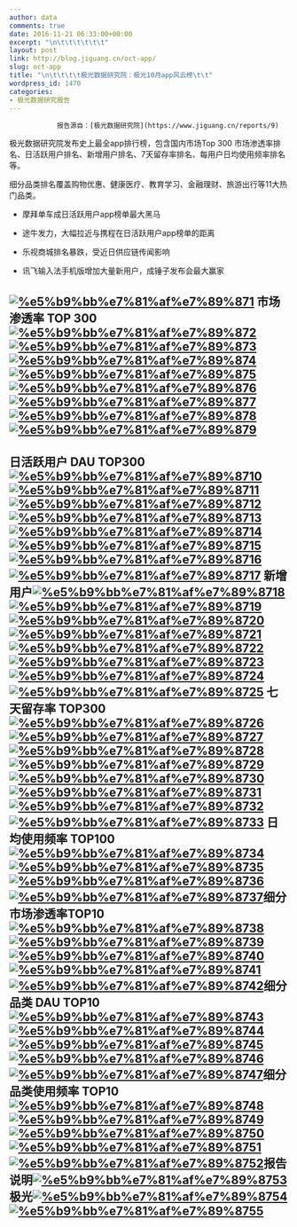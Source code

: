 ```yaml
---
author: data
comments: true
date: 2016-11-21 06:33:00+00:00
excerpt: "\n\t\t\t\t\t\t"
layout: post
link: http://blog.jiguang.cn/oct-app/
slug: oct-app
title: "\n\t\t\t\t极光数据研究院：极光10月app风云榜\t\t"
wordpress_id: 1470
categories:
- 极光数据研究报告
---
```



				报告源自：[极光数据研究院](https://www.jiguang.cn/reports/9)

极光数据研究院发布史上最全app排行榜，包含国内市场Top 300 市场渗透率排名、日活跃用户排名、新增用户排名、7天留存率排名、每用户日均使用频率排名等。

细分品类排名覆盖购物优惠、健康医疗、教育学习、金融理财、旅游出行等11大热门品类。



	
  * 摩拜单车成日活跃用户app榜单最大黑马

	
  * 途牛发力，大幅拉近与携程在日活跃用户app榜单的距离

	
  * 乐视商城排名暴跌，受近日供应链传闻影响

	
  * 讯飞输入法手机版增加大量新用户，成锤子发布会最大赢家




## 




## [![%e5%b9%bb%e7%81%af%e7%89%871](http://blog.jiguang.cn/wp-content/uploads/2016/11/幻灯片1.jpg)](http://blog.jiguang.cn/wp-content/uploads/2016/11/幻灯片1.jpg) 市场渗透率 TOP 300 [![%e5%b9%bb%e7%81%af%e7%89%872](http://blog.jiguang.cn/wp-content/uploads/2016/11/幻灯片2.jpg)](http://blog.jiguang.cn/wp-content/uploads/2016/11/幻灯片2.jpg) [![%e5%b9%bb%e7%81%af%e7%89%873](http://blog.jiguang.cn/wp-content/uploads/2016/11/幻灯片3.jpg)](http://blog.jiguang.cn/wp-content/uploads/2016/11/幻灯片3.jpg) [![%e5%b9%bb%e7%81%af%e7%89%874](http://blog.jiguang.cn/wp-content/uploads/2016/11/幻灯片4.jpg)](http://blog.jiguang.cn/wp-content/uploads/2016/11/幻灯片4.jpg) [![%e5%b9%bb%e7%81%af%e7%89%875](http://blog.jiguang.cn/wp-content/uploads/2016/11/幻灯片5.jpg)](http://blog.jiguang.cn/wp-content/uploads/2016/11/幻灯片5.jpg) [![%e5%b9%bb%e7%81%af%e7%89%876](http://blog.jiguang.cn/wp-content/uploads/2016/11/幻灯片6.jpg)](http://blog.jiguang.cn/wp-content/uploads/2016/11/幻灯片6.jpg) [![%e5%b9%bb%e7%81%af%e7%89%877](http://blog.jiguang.cn/wp-content/uploads/2016/11/幻灯片7.jpg)](http://blog.jiguang.cn/wp-content/uploads/2016/11/幻灯片7.jpg) [![%e5%b9%bb%e7%81%af%e7%89%878](http://blog.jiguang.cn/wp-content/uploads/2016/11/幻灯片8.jpg)](http://blog.jiguang.cn/wp-content/uploads/2016/11/幻灯片8.jpg) [![%e5%b9%bb%e7%81%af%e7%89%879](http://blog.jiguang.cn/wp-content/uploads/2016/11/幻灯片9.jpg)](http://blog.jiguang.cn/wp-content/uploads/2016/11/幻灯片9.jpg)




## 日活跃用户 DAU TOP300[![%e5%b9%bb%e7%81%af%e7%89%8710](http://blog.jiguang.cn/wp-content/uploads/2016/11/幻灯片10.jpg)](http://blog.jiguang.cn/wp-content/uploads/2016/11/幻灯片10.jpg) [![%e5%b9%bb%e7%81%af%e7%89%8711](http://blog.jiguang.cn/wp-content/uploads/2016/11/幻灯片11.jpg)](http://blog.jiguang.cn/wp-content/uploads/2016/11/幻灯片11.jpg) [![%e5%b9%bb%e7%81%af%e7%89%8712](http://blog.jiguang.cn/wp-content/uploads/2016/11/幻灯片12.jpg)](http://blog.jiguang.cn/wp-content/uploads/2016/11/幻灯片12.jpg) [![%e5%b9%bb%e7%81%af%e7%89%8713](http://blog.jiguang.cn/wp-content/uploads/2016/11/幻灯片13.jpg)](http://blog.jiguang.cn/wp-content/uploads/2016/11/幻灯片13.jpg) [![%e5%b9%bb%e7%81%af%e7%89%8714](http://blog.jiguang.cn/wp-content/uploads/2016/11/幻灯片14.jpg)](http://blog.jiguang.cn/wp-content/uploads/2016/11/幻灯片14.jpg) [![%e5%b9%bb%e7%81%af%e7%89%8715](http://blog.jiguang.cn/wp-content/uploads/2016/11/幻灯片15.jpg)](http://blog.jiguang.cn/wp-content/uploads/2016/11/幻灯片15.jpg) [![%e5%b9%bb%e7%81%af%e7%89%8716](http://blog.jiguang.cn/wp-content/uploads/2016/11/幻灯片16.jpg)](http://blog.jiguang.cn/wp-content/uploads/2016/11/幻灯片16.jpg) [![%e5%b9%bb%e7%81%af%e7%89%8717](http://blog.jiguang.cn/wp-content/uploads/2016/11/幻灯片17.jpg)](http://blog.jiguang.cn/wp-content/uploads/2016/11/幻灯片17.jpg) 新增用户[![%e5%b9%bb%e7%81%af%e7%89%8718](http://blog.jiguang.cn/wp-content/uploads/2016/11/幻灯片18.jpg)](http://blog.jiguang.cn/wp-content/uploads/2016/11/幻灯片18.jpg) [![%e5%b9%bb%e7%81%af%e7%89%8719](http://blog.jiguang.cn/wp-content/uploads/2016/11/幻灯片19.jpg)](http://blog.jiguang.cn/wp-content/uploads/2016/11/幻灯片19.jpg) [![%e5%b9%bb%e7%81%af%e7%89%8720](http://blog.jiguang.cn/wp-content/uploads/2016/11/幻灯片20.jpg)](http://blog.jiguang.cn/wp-content/uploads/2016/11/幻灯片20.jpg) [![%e5%b9%bb%e7%81%af%e7%89%8721](http://blog.jiguang.cn/wp-content/uploads/2016/11/幻灯片21.jpg)](http://blog.jiguang.cn/wp-content/uploads/2016/11/幻灯片21.jpg) [![%e5%b9%bb%e7%81%af%e7%89%8722](http://blog.jiguang.cn/wp-content/uploads/2016/11/幻灯片22.jpg)](http://blog.jiguang.cn/wp-content/uploads/2016/11/幻灯片22.jpg) [![%e5%b9%bb%e7%81%af%e7%89%8723](http://blog.jiguang.cn/wp-content/uploads/2016/11/幻灯片23.jpg)](http://blog.jiguang.cn/wp-content/uploads/2016/11/幻灯片23.jpg) [![%e5%b9%bb%e7%81%af%e7%89%8724](http://blog.jiguang.cn/wp-content/uploads/2016/11/幻灯片24.jpg)](http://blog.jiguang.cn/wp-content/uploads/2016/11/幻灯片24.jpg) [![%e5%b9%bb%e7%81%af%e7%89%8725](http://blog.jiguang.cn/wp-content/uploads/2016/11/幻灯片25.jpg)](http://blog.jiguang.cn/wp-content/uploads/2016/11/幻灯片25.jpg) 七天留存率 TOP300[![%e5%b9%bb%e7%81%af%e7%89%8726](http://blog.jiguang.cn/wp-content/uploads/2016/11/幻灯片26.jpg)](http://blog.jiguang.cn/wp-content/uploads/2016/11/幻灯片26.jpg) [![%e5%b9%bb%e7%81%af%e7%89%8727](http://blog.jiguang.cn/wp-content/uploads/2016/11/幻灯片27.jpg)](http://blog.jiguang.cn/wp-content/uploads/2016/11/幻灯片27.jpg) [![%e5%b9%bb%e7%81%af%e7%89%8728](http://blog.jiguang.cn/wp-content/uploads/2016/11/幻灯片28.jpg)](http://blog.jiguang.cn/wp-content/uploads/2016/11/幻灯片28.jpg) [![%e5%b9%bb%e7%81%af%e7%89%8729](http://blog.jiguang.cn/wp-content/uploads/2016/11/幻灯片29.jpg)](http://blog.jiguang.cn/wp-content/uploads/2016/11/幻灯片29.jpg) [![%e5%b9%bb%e7%81%af%e7%89%8730](http://blog.jiguang.cn/wp-content/uploads/2016/11/幻灯片30.jpg)](http://blog.jiguang.cn/wp-content/uploads/2016/11/幻灯片30.jpg) [![%e5%b9%bb%e7%81%af%e7%89%8731](http://blog.jiguang.cn/wp-content/uploads/2016/11/幻灯片31.jpg)](http://blog.jiguang.cn/wp-content/uploads/2016/11/幻灯片31.jpg) [![%e5%b9%bb%e7%81%af%e7%89%8732](http://blog.jiguang.cn/wp-content/uploads/2016/11/幻灯片32.jpg)](http://blog.jiguang.cn/wp-content/uploads/2016/11/幻灯片32.jpg) [![%e5%b9%bb%e7%81%af%e7%89%8733](http://blog.jiguang.cn/wp-content/uploads/2016/11/幻灯片33.jpg)](http://blog.jiguang.cn/wp-content/uploads/2016/11/幻灯片33.jpg) 日均使用频率 TOP100[![%e5%b9%bb%e7%81%af%e7%89%8734](http://blog.jiguang.cn/wp-content/uploads/2016/11/幻灯片34.jpg)](http://blog.jiguang.cn/wp-content/uploads/2016/11/幻灯片34.jpg)[![%e5%b9%bb%e7%81%af%e7%89%8735](http://blog.jiguang.cn/wp-content/uploads/2016/11/幻灯片35.jpg)](http://blog.jiguang.cn/wp-content/uploads/2016/11/幻灯片35.jpg)[![%e5%b9%bb%e7%81%af%e7%89%8736](http://blog.jiguang.cn/wp-content/uploads/2016/11/幻灯片36.jpg)](http://blog.jiguang.cn/wp-content/uploads/2016/11/幻灯片36.jpg)[![%e5%b9%bb%e7%81%af%e7%89%8737](http://blog.jiguang.cn/wp-content/uploads/2016/11/幻灯片37.jpg)](http://blog.jiguang.cn/wp-content/uploads/2016/11/幻灯片37.jpg)细分市场渗透率TOP10[![%e5%b9%bb%e7%81%af%e7%89%8738](http://blog.jiguang.cn/wp-content/uploads/2016/11/幻灯片38.jpg)](http://blog.jiguang.cn/wp-content/uploads/2016/11/幻灯片38.jpg)[![%e5%b9%bb%e7%81%af%e7%89%8739](http://blog.jiguang.cn/wp-content/uploads/2016/11/幻灯片39.jpg)](http://blog.jiguang.cn/wp-content/uploads/2016/11/幻灯片39.jpg)[![%e5%b9%bb%e7%81%af%e7%89%8740](http://blog.jiguang.cn/wp-content/uploads/2016/11/幻灯片40.jpg)](http://blog.jiguang.cn/wp-content/uploads/2016/11/幻灯片40.jpg)[![%e5%b9%bb%e7%81%af%e7%89%8741](http://blog.jiguang.cn/wp-content/uploads/2016/11/幻灯片41.jpg)](http://blog.jiguang.cn/wp-content/uploads/2016/11/幻灯片41.jpg)[![%e5%b9%bb%e7%81%af%e7%89%8742](http://blog.jiguang.cn/wp-content/uploads/2016/11/幻灯片42.jpg)](http://blog.jiguang.cn/wp-content/uploads/2016/11/幻灯片42.jpg)细分品类 DAU TOP10[![%e5%b9%bb%e7%81%af%e7%89%8743](http://blog.jiguang.cn/wp-content/uploads/2016/11/幻灯片43.jpg)](http://blog.jiguang.cn/wp-content/uploads/2016/11/幻灯片43.jpg)[![%e5%b9%bb%e7%81%af%e7%89%8744](http://blog.jiguang.cn/wp-content/uploads/2016/11/幻灯片44.jpg)](http://blog.jiguang.cn/wp-content/uploads/2016/11/幻灯片44.jpg)[![%e5%b9%bb%e7%81%af%e7%89%8745](http://blog.jiguang.cn/wp-content/uploads/2016/11/幻灯片45.jpg)](http://blog.jiguang.cn/wp-content/uploads/2016/11/幻灯片45.jpg)[![%e5%b9%bb%e7%81%af%e7%89%8746](http://blog.jiguang.cn/wp-content/uploads/2016/11/幻灯片46.jpg)](http://blog.jiguang.cn/wp-content/uploads/2016/11/幻灯片46.jpg)[![%e5%b9%bb%e7%81%af%e7%89%8747](http://blog.jiguang.cn/wp-content/uploads/2016/11/幻灯片47.jpg)](http://blog.jiguang.cn/wp-content/uploads/2016/11/幻灯片47.jpg)细分品类使用频率 TOP10[![%e5%b9%bb%e7%81%af%e7%89%8748](http://blog.jiguang.cn/wp-content/uploads/2016/11/幻灯片48.jpg)](http://blog.jiguang.cn/wp-content/uploads/2016/11/幻灯片48.jpg)[![%e5%b9%bb%e7%81%af%e7%89%8749](http://blog.jiguang.cn/wp-content/uploads/2016/11/幻灯片49.jpg)](http://blog.jiguang.cn/wp-content/uploads/2016/11/幻灯片49.jpg)[![%e5%b9%bb%e7%81%af%e7%89%8750](http://blog.jiguang.cn/wp-content/uploads/2016/11/幻灯片50.jpg)](http://blog.jiguang.cn/wp-content/uploads/2016/11/幻灯片50.jpg)[![%e5%b9%bb%e7%81%af%e7%89%8751](http://blog.jiguang.cn/wp-content/uploads/2016/11/幻灯片51.jpg)](http://blog.jiguang.cn/wp-content/uploads/2016/11/幻灯片51.jpg)[![%e5%b9%bb%e7%81%af%e7%89%8752](http://blog.jiguang.cn/wp-content/uploads/2016/11/幻灯片52.jpg)](http://blog.jiguang.cn/wp-content/uploads/2016/11/幻灯片52.jpg)报告说明[![%e5%b9%bb%e7%81%af%e7%89%8753](http://blog.jiguang.cn/wp-content/uploads/2016/11/幻灯片53.jpg)](http://blog.jiguang.cn/wp-content/uploads/2016/11/幻灯片53.jpg)极光[![%e5%b9%bb%e7%81%af%e7%89%8754](http://blog.jiguang.cn/wp-content/uploads/2016/11/幻灯片54.jpg)](http://blog.jiguang.cn/wp-content/uploads/2016/11/幻灯片54.jpg)[![%e5%b9%bb%e7%81%af%e7%89%8755](http://blog.jiguang.cn/wp-content/uploads/2016/11/幻灯片55.jpg)](http://blog.jiguang.cn/wp-content/uploads/2016/11/幻灯片55.jpg)

		
